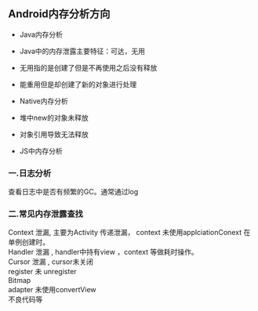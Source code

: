 ## Android内存分析方向
* Java内存分析
 * Java中的内存泄露主要特征：可达，无用
 * 无用指的是创建了但是不再使用之后没有释放
 * 能重用但是却创建了新的对象进行处理

* Native内存分析
 * 堆中new的对象未释放
 * 对象引用导致无法释放

* JS中内存分析

### 一.日志分析
查看日志中是否有频繁的GC。通常通过log

### 二.常见内存泄露查找
Context 泄漏, 主要为Activity 传递泄漏， context 未使用applciationConext 在单例创建时。  
Handler 泄漏 , handler中持有view ，context 等做耗时操作。  
Cursor 泄漏 , cursor未关闭  
register 未 unregister  
Bitmap  
adapter 未使用convertView  
不良代码等  

